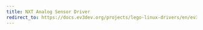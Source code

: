 ```yaml
---
title: NXT Analog Sensor Driver
redirect_to: https://docs.ev3dev.org/projects/lego-linux-drivers/en/ev3dev-jessie/sensors.html#nxt-analog
---
```

